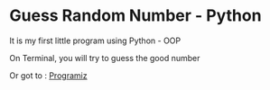 # Guess Random Number - Python

It is my first little program using Python - OOP

On Terminal, you will try to guess the good number

Or got to : [Programiz](https://www.programiz.com/python-programming/online-compiler/)
